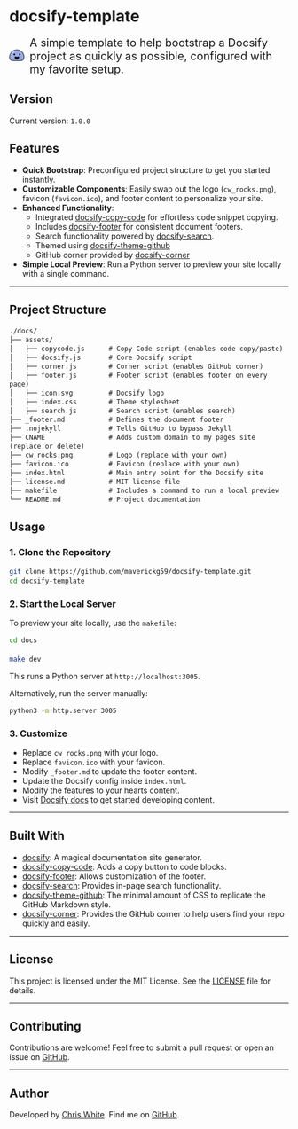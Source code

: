 # docsify-template

<div style="display:flex; align-items: center;">
  <a href="https://docsify.js.org/#/">
    <img
      style="height: auto; width: 60px;"
      src="./docs/assets/icon.svg"
    >
  </a>
  <span style="margin-left: 10px; font-size: 20px;">
    A simple template to help bootstrap a Docsify project as quickly as possible, configured with my favorite setup.
  </span>
</div>

## Version

Current version: `1.0.0`

## Features

- **Quick Bootstrap**: Preconfigured project structure to get you started instantly.
- **Customizable Components**: Easily swap out the logo (`cw_rocks.png`), favicon (`favicon.ico`), and footer content to personalize your site.
- **Enhanced Functionality**:
  - Integrated [docsify-copy-code](https://github.com/jperasmus/docsify-copy-code) for effortless code snippet copying.
  - Includes [docsify-footer](https://github.com/alertbox/docsify-footer) for consistent document footers.
  - Search functionality powered by [docsify-search](https://github.com/docsifyjs/docsify).
  - Themed using [docsify-theme-github](https://github.com/LIGMATV/docsify-theme-github)
  - GitHub corner provided by [docsify-corner](https://github.com/Koooooo-7/docsify-corner)
- **Simple Local Preview**: Run a Python server to preview your site locally with a single command.

---

## Project Structure

```plaintext
./docs/
├── assets/
│   ├── copycode.js      # Copy Code script (enables code copy/paste)
│   ├── docsify.js       # Core Docsify script
│   ├── corner.js        # Corner script (enables GitHub corner)
│   ├── footer.js        # Footer script (enables footer on every page)
│   ├── icon.svg         # Docsify logo
│   ├── index.css        # Theme stylesheet
│   ├── search.js        # Search script (enables search)
├── _footer.md           # Defines the document footer
├── .nojekyll            # Tells GitHub to bypass Jekyll
├── CNAME                # Adds custom domain to my pages site (replace or delete)
├── cw_rocks.png         # Logo (replace with your own)
├── favicon.ico          # Favicon (replace with your own)
├── index.html           # Main entry point for the Docsify site
├── license.md           # MIT license file
├── makefile             # Includes a command to run a local preview
└── README.md            # Project documentation
```

## Usage

### 1. Clone the Repository

```bash
git clone https://github.com/maverickg59/docsify-template.git
cd docsify-template
```

### 2. Start the Local Server

To preview your site locally, use the `makefile`:

```bash
cd docs

make dev
```

This runs a Python server at `http://localhost:3005`.

Alternatively, run the server manually:

```bash
python3 -m http.server 3005
```

### 3. Customize

- Replace `cw_rocks.png` with your logo.
- Replace `favicon.ico` with your favicon.
- Modify `_footer.md` to update the footer content.
- Update the Docsify config inside `index.html`.
- Modify the features to your hearts content.
- Visit [Docsify docs](https://docsify.js.org/#/?id=docsify) to get started developing content.

---

## Built With

- [docsify](https://github.com/docsifyjs/docsify): A magical documentation site generator.
- [docsify-copy-code](https://github.com/jperasmus/docsify-copy-code): Adds a copy button to code blocks.
- [docsify-footer](https://github.com/alertbox/docsify-footer): Allows customization of the footer.
- [docsify-search](https://github.com/docsifyjs/docsify): Provides in-page search functionality.
- [docsify-theme-github](https://github.com/LIGMATV/docsify-theme-github): The minimal amount of CSS to replicate the GitHub Markdown style.
- [docsify-corner](https://github.com/Koooooo-7/docsify-corner): Provides the GitHub corner to help users find your repo quickly and easily.

---

## License

This project is licensed under the MIT License. See the [LICENSE](./LICENSE) file for details.

---

## Contributing

Contributions are welcome! Feel free to submit a pull request or open an issue on [GitHub](https://github.com/maverickg59/docsify-template).

---

## Author

Developed by [Chris White](https://chriswhite.rocks). Find me on [GitHub](https://github.com/maverickg59).
